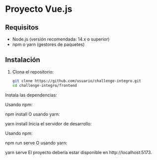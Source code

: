 # Proyecto Vue.js

## Requisitos

- Node.js (versión recomendada: 14.x o superior)
- npm o yarn (gestores de paquetes)

## Instalación

1. Clona el repositorio:

   ```bash
   git clone https://github.com/usuario/challenge-integro.git
   cd challenge-integro/frontend
Instala las dependencias:

Usando npm:

npm install
O usando yarn:

yarn install
Inicia el servidor de desarrollo:

Usando npm:

npm run serve
O usando yarn:

yarn serve
El proyecto debería estar disponible en http://localhost:5173.